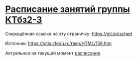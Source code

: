 # [Расписание занятий группы КТбз2-3](https://ictisrulez.github.io/schedule/)

Сокращённая ссылка на эту страничку: <a href="https://git.io/isched" target="_blank">https://git.io/isched</a>

Источник: https://ictis.sfedu.ru/rasp/HTML/159.htm

Актуальное на текущий момент <a href="https://jamboard.google.com/d/1F3m2dEE7gjjIFsJURB6q1pc-1zkuqJlm8uf1L9fYZ14/viewer?f=0" target="_blank">расписание</a>.
